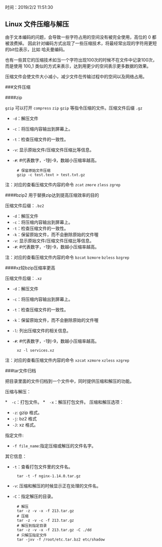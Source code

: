 时间：2019/2/2 11:51:30 

## Linux 文件压缩与解压  

由于文本编码的问题，会导致一些字符占用的空间没有被完全使用，高位的 0 都被浪费掉。 因此针对编码方式出现了一些压缩技术，将最经常出现的字符用更短的bit位表示，比如 哈夫曼编码。

也有一些其它的压缩技术如当一个字符出现100次的时候不在文件中记录100次，而是使用 100_1 类似的方式来表示，达到用更少的空间表示更多数据的效果。

压缩文件会使文件大小减小，减少文件在传输过程中的空间以及网络占用。

###文件压缩 
 
####zip　  

`gzip` 可以打开 `compress` `zip` `gzip` 等指令压缩的文件。压缩文件后缀 `.gz`

* `-d`：解压文件
* `-c`：将压缩内容输出到屏幕上。
* `-t`：检查压缩文件的一致性。 
* `-v`: 显示原始文件/压缩文件压缩比等信息。
* `-#`: #代表数字，-1到-9，数越小压缩率越高。

		# 保留原始文件压缩
		gzip -c test.text > test.txt.gz

注：对应的查看压缩文件内容的命令 `zcat` `zmore` `zless` `zgrep`

####bzip2 用于替换zip达到提高压缩效率的目的 

压缩文件后缀：`.bz2`

* `-d`：解压文件
* `-c`：将压缩内容输出到屏幕上。
* `-t`：检查压缩文件的一致性。 
* `-k`：保留原始文件，而不会删除原始的文件喔
* `-v`: 显示原始文件/压缩文件压缩比等信息。
* `-#`: #代表数字，-1到-9，数越小压缩率越高。

注：对应的查看压缩文件内容的命令 `bzcat` `bzmore` `bzless` `bzgrep`

####xz较bzip压缩率更高   

压缩文件后缀：`.xz`

* `-d`：解压文件
* `-c`：将压缩内容输出到屏幕上。
* `-t`：检查压缩文件的一致性。 
* `-k`：保留原始文件，而不会删除原始的文件喔
* `-l`: 列出压缩文件的相关信息。
* `-#`: #代表数字，-1到-9，数越小压缩率越高。

		xz -l services.xz

注：对应的查看压缩文件内容的命令 `xzcat` `xzmore` `xzless` `xzgrep`

###tar文件归档

把目录里面的文件归档到一个文件中，同时提供压缩和解压的功能。

压缩与解压： 

*　`-c`：打包文件。
*　`-x`：解压打包文件。
压缩和解压选项：

* `-z`: gzip 格式。
* `-j`: bz2 格式
* `-J`: xz 格式。

指定文件:

* `-f file_name`:指定压缩或解压的文件名字。

其它信息：

* `-t`：查看打包文件里的文件名。

		tar -t -f nginx-1.14.0.tar.gz
* `-v`: 压缩和解压的时候显示正在处理的文件名。
* `-C`：指定解压的目录。

		# 解压
		tar -z -v -x -f 213.tar.gz
		# 压缩
		tar -z -v -c -f 213.tar.gz
		# 解压到指定目录
		tar -z -v -x -f 213.tar.gz -C ./dd
		# 只解压指定文件
		tar -jxv -f /root/etc.tar.bz2 etc/shadow